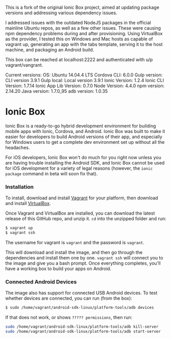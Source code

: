 This is a fork of the original Ionic Box project, aimed at updating package versions and addressing various dependency issues.

I addressed issues with the outdated NodeJS packages in the official mainline Ubuntu repos, as well as a few other issues. These were causing npm dependency problems during and after provisioning. Using VirtualBox as the provider, I tested this on Windows and Mac hosts as capable of vagrant up, generating an app with the tabs template, serving it to the host machine, and packaging an Android build.

This box can be reached at localhost:2222 and authenticated with u/p vagrant/vangrant.

Current versions:
OS: Ubuntu 14.04.4 LTS
Cordova CLI: 6.0.0
Gulp version:  CLI version 3.9.1
Gulp local:   Local version 3.9.1
Ionic Version: 1.2.4
Ionic CLI Version: 1.7.14
Ionic App Lib Version: 0.7.0
Node Version: 4.4.0
npm version: 2.14.20
Java version: 1.7.0_95
adb version: 1.0.35

Ionic Box
=============================

Ionic Box is a ready-to-go hybrid development environment for building mobile apps with Ionic, Cordova, and Android. Ionic Box was built to make it easier for developers to build Android versions of their app, and especially for Windows users to get a complete dev environment set up without all the headaches.

For iOS developers, Ionic Box won't do much for you right now unless you are having trouble installing the Android SDK, and Ionic Box cannot be used for iOS development for a variety of legal reasons (however, the `ionic package` command in beta will soon fix that).

### Installation


To install, download and install [Vagrant](https://www.vagrantup.com/downloads.html) for your platform, then download and install [VirtualBox](http://virtualbox.org/).

Once Vagrant and VirtualBox are installed, you can download the latest release of this GitHub repo, and unzip it. `cd` into the unzipped folder and run:

```bash
$ vagrant up
$ vagrant ssh
```

The username for vagrant is `vagrant` and the password is `vagrant`. 

This will download and install the image, and then go through the dependencies and install them one by one. `vagrant ssh` will connect you to the image and give you a bash prompt. Once everything completes, you'll have a working box to build your apps on Android.

### Connected Android Devices

The image also has support for connected USB Android devices. To test whether devices are connected, you can run (from the box):

```bash
$ sudo /home/vagrant/android-sdk-linux/platform-tools/adb devices
```

If that does not work, or shows `????? permissions`, then run:

```bash
sudo /home/vagrant/android-sdk-linux/platform-tools/adb kill-server
sudo /home/vagrant/android-sdk-linux/platform-tools/adb start-server
```


